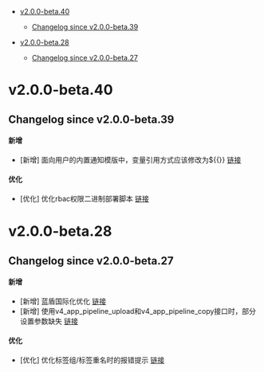 <!-- BEGIN MUNGE: GENERATED_TOC -->
- [v2.0.0-beta.40](#v200-beta40)
   - [Changelog since v2.0.0-beta.39](#changelog-since-v200-beta39)

- [v2.0.0-beta.28](#v200-beta28)
   - [Changelog since v2.0.0-beta.27](#changelog-since-v200-beta27)

<!-- END MUNGE: GENERATED_TOC -->



<!-- NEW RELEASE NOTES ENTRY -->
# v2.0.0-beta.40
## Changelog since v2.0.0-beta.39
#### 新增
- [新增] 面向用户的内置通知模版中，变量引用方式应该修改为${{}} [链接](http://github.com/TencentBlueKing/bk-ci/issues/9754)

#### 优化
- [优化] 优化rbac权限二进制部署脚本 [链接](http://github.com/TencentBlueKing/bk-ci/issues/9769)
# v2.0.0-beta.28
## Changelog since v2.0.0-beta.27
#### 新增
- [新增] 蓝盾国际化优化 [链接](http://github.com/TencentBlueKing/bk-ci/issues/8975)
- [新增] 使用v4_app_pipeline_upload和v4_app_pipeline_copy接口时，部分设置参数缺失 [链接](http://github.com/TencentBlueKing/bk-ci/issues/9308)

#### 优化
- [优化] 优化标签组/标签重名时的报错提示 [链接](http://github.com/TencentBlueKing/bk-ci/issues/9312)
